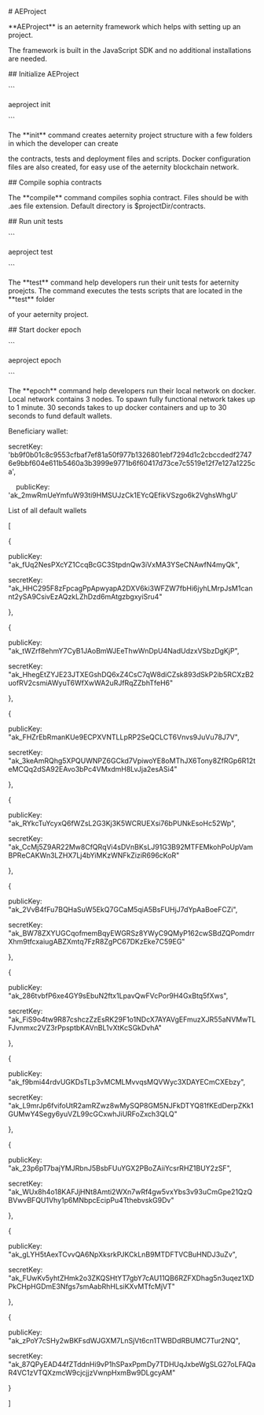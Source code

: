 \# AEProject

\*\*AEProject\*\* is an aeternity framework which helps with setting up an
project.

The framework is built in the JavaScript SDK and no additional installations are
needed.

\#\# Initialize AEProject

\`\`\`

aeproject init

\`\`\`

The \*\*init\*\* command creates aeternity project structure with a few folders
in which the developer can create

the contracts, tests and deployment files and scripts. Docker configuration
files are also created, for easy use of the aeternity blockchain network.

\#\# Compile sophia contracts

The \*\*compile\*\* command compiles sophia contract. Files should be with .aes
file extension. Default directory is \$projectDir/contracts.

\#\# Run unit tests

\`\`\`

aeproject test

\`\`\`

The \*\*test\*\* command help developers run their unit tests for aeternity
proejcts. The command executes the tests scripts that are located in the
\*\*test\*\* folder

of your aeternity project.

  
  
  


\#\# Start docker epoch

\`\`\`

aeproject epoch

\`\`\`

The \*\*epoch\*\* command help developers run their local network on docker.
Local network contains 3 nodes. To spawn fully functional network takes up to 1
minute. 30 seconds takes to up docker containers and up to 30 seconds to fund
default wallets.

Beneficiary wallet:

secretKey:
'bb9f0b01c8c9553cfbaf7ef81a50f977b1326801ebf7294d1c2cbccdedf27476e9bbf604e611b5460a3b3999e9771b6f60417d73ce7c5519e12f7e127a1225ca',

    publicKey: 'ak_2mwRmUeYmfuW93ti9HMSUJzCk1EYcQEfikVSzgo6k2VghsWhgU'

List of all default wallets

[

{

publicKey: "ak_fUq2NesPXcYZ1CcqBcGC3StpdnQw3iVxMA3YSeCNAwfN4myQk",

secretKey:
"ak_HHC295F8zFpcagPpApwyapA2DXV6ki3WFZW7fbHi6jyhLMrpJsM1cannt2ySA9CsivEzAQzkLZhDzd6mAtgzbgxyiSru4"

},

{

publicKey: "ak_tWZrf8ehmY7CyB1JAoBmWJEeThwWnDpU4NadUdzxVSbzDgKjP",

secretKey:
"ak_HhegEtZYJE23JTXEGshDQ6xZ4CsC7qW8diCZsk893dSkP2ib5RCXzB2uofRV2csmiAWyuT6WfXwWA2uRJfRqZZbhTfeH6"

},

{

publicKey: "ak_FHZrEbRmanKUe9ECPXVNTLLpRP2SeQCLCT6Vnvs9JuVu78J7V",

secretKey:
"ak_3keAmRQhg5XPQUWNPZ6GCkd7VpiwoYE8oMThJX6Tony8ZfRGp6R12teMCQq2dSA92EAvo3bPc4VMxdmH8LvJja2esASi4"

},

{

publicKey: "ak_RYkcTuYcyxQ6fWZsL2G3Kj3K5WCRUEXsi76bPUNkEsoHc52Wp",

secretKey:
"ak_CcMj5Z9AR22Mw8CfQRqVi4sDVnBKsLJ91G3B92MTFEMkohPoUpVamBPReCAKWn3LZHX7Lj4bYiMKzWNFkZiziR696cKoR"

},

{

publicKey: "ak_2VvB4fFu7BQHaSuW5EkQ7GCaM5qiA5BsFUHjJ7dYpAaBoeFCZi",

secretKey:
"ak_BW78ZXYUGCqofmemBqyEWGRSz8YWyC9QMyP162cwSBdZQPomdrrXhm9tfcxaiugABZXmtq7FzR8ZgPC67DKzEke7C59EG"

},

{

publicKey: "ak_286tvbfP6xe4GY9sEbuN2ftx1LpavQwFVcPor9H4GxBtq5fXws",

secretKey:
"ak_FiS9o4tw9R87cshczZzEsRK29F1o1NDcX7AYAVgEFmuzXJR55aNVMwTLFJvnmxc2VZ3rPpsptbKAVnBL1vXtKcSGkDvhA"

},

{

publicKey: "ak_f9bmi44rdvUGKDsTLp3vMCMLMvvqsMQVWyc3XDAYECmCXEbzy",

secretKey:
"ak_L9mrJp6fvifoUtR2amRZwz8wMySQP8GM5NJFkDTYQ81fKEdDerpZKk1GUMwY4Segy6yuVZL99cGCxwhJiURFoZxch3QLQ"

},

{

publicKey: "ak_23p6pT7bajYMJRbnJ5BsbFUuYGX2PBoZAiiYcsrRHZ1BUY2zSF",

secretKey:
"ak_WUx8h4o18KAFJjHNt8Amti2WXn7wRf4gw5vxYbs3v93uCmGpe21QzQBVwvBFQU1Vhy1p6MNbpcEcipPu4TthebvskG9Dv"

},

{

publicKey: "ak_gLYH5tAexTCvvQA6NpXksrkPJKCkLnB9MTDFTVCBuHNDJ3uZv",

secretKey:
"ak_FUwKv5yhtZHmk2o3ZKQSHtYT7gbY7cAU11QB6RZFXDhag5n3uqez1XDPkCHpHGDmE3Nfgs7smAabRhHLsiKXvMTfcMjVT"

},

{

publicKey: "ak_zPoY7cSHy2wBKFsdWJGXM7LnSjVt6cn1TWBDdRBUMC7Tur2NQ",

secretKey:
"ak_87QPyEAD44fZTddnHi9vP1hSPaxPpmDy7TDHUqJxbeWgSLG27oLFAQaR4VC1zVTQXzmcW9cjcjjzVwnpHxmBw9DLgcyAM"

}

]

  
  
  
  
  

